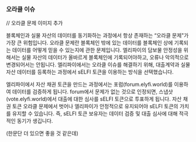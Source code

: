 ### 오라클 이슈

// 오라클 문제 이미지 추가

블록체인과 실물 자산의 데이터를 동기화하는 과정에서 항상 존재하는 “오라클 문제"가 가장 큰 위험입니다. 오라클 문제란 블록체인 밖에 있는 데이터를 블록체인 상에 기록되는 데이터를 어떻게 믿을 수 있는지에 관한 문제입니다. 엘리파이의 담보물 안정성을 위해서는 실물 자산의 데이터가 올바르게 블록체인에 기록되어야하고, 오류나 악의적으로 변경되어서는 안됩니다. 엘리파이에서는 오라클 이슈를 해결하기 위해, 대출계약과 실물 자산 데이터를 등록하는 과정에서 sELFI 토큰을 이용하는 방식을 선택했습니다. 

엘리파이에서 자산 채권 토큰을 만드는 과정에서는 포럼(forum.elyfi.world)를 이용하여 데이터를 검증하게 됩니다. forum에서 문제가 없는 것으로 인정되면, 스냅샷(vote.elyfi.world)에서 대출에 대한 심사를 sELFI 토큰으로 투표하게 됩니다. 자산 채권 토큰 오라클 문제에서 벗어나 엘리파이가 안정적으로 유지되어야 sELFI 토큰의 가치를 유지할 수 있습니다. 즉, sELFI 토큰 보유자는 데이터 검증 및 대출 심사에 대해 적극적인 동기가 생깁니다. 

(한문단 더 있으면 좋을 것 같은데)
